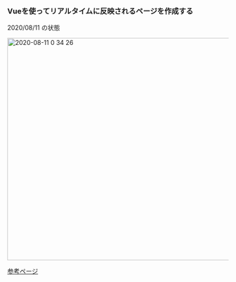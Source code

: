 ### Vueを使ってリアルタイムに反映されるページを作成する

2020/08/11 の状態

<img width="506" alt="2020-08-11 0 34 26" src="https://user-images.githubusercontent.com/51882748/89801136-b5b86b80-db6a-11ea-98eb-c786a9811bbb.png">


[参考ページ](https://tanaken.me/web/791/)